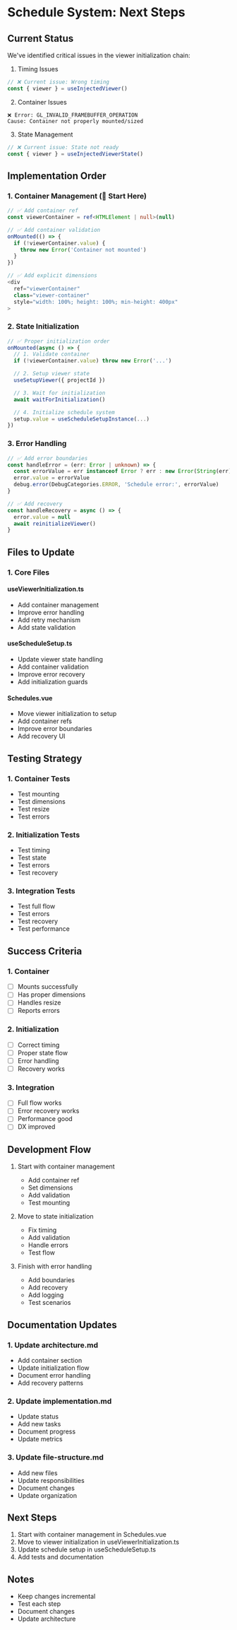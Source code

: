 # Schedule System: Next Steps

## Current Status

We've identified critical issues in the viewer initialization chain:

1. Timing Issues

```typescript
// ❌ Current issue: Wrong timing
const { viewer } = useInjectedViewer()
```

2. Container Issues

```
❌ Error: GL_INVALID_FRAMEBUFFER_OPERATION
Cause: Container not properly mounted/sized
```

3. State Management

```typescript
// ❌ Current issue: State not ready
const { viewer } = useInjectedViewerState()
```

## Implementation Order

### 1. Container Management (🎯 Start Here)

```typescript
// ✅ Add container ref
const viewerContainer = ref<HTMLElement | null>(null)

// ✅ Add container validation
onMounted(() => {
  if (!viewerContainer.value) {
    throw new Error('Container not mounted')
  }
})

// ✅ Add explicit dimensions
<div
  ref="viewerContainer"
  class="viewer-container"
  style="width: 100%; height: 100%; min-height: 400px"
>
```

### 2. State Initialization

```typescript
// ✅ Proper initialization order
onMounted(async () => {
  // 1. Validate container
  if (!viewerContainer.value) throw new Error('...')

  // 2. Setup viewer state
  useSetupViewer({ projectId })

  // 3. Wait for initialization
  await waitForInitialization()

  // 4. Initialize schedule system
  setup.value = useScheduleSetupInstance(...)
})
```

### 3. Error Handling

```typescript
// ✅ Add error boundaries
const handleError = (err: Error | unknown) => {
  const errorValue = err instanceof Error ? err : new Error(String(err))
  error.value = errorValue
  debug.error(DebugCategories.ERROR, 'Schedule error:', errorValue)
}

// ✅ Add recovery
const handleRecovery = async () => {
  error.value = null
  await reinitializeViewer()
}
```

## Files to Update

### 1. Core Files

#### useViewerInitialization.ts

- Add container management
- Improve error handling
- Add retry mechanism
- Add state validation

#### useScheduleSetup.ts

- Update viewer state handling
- Add container validation
- Improve error recovery
- Add initialization guards

#### Schedules.vue

- Move viewer initialization to setup
- Add container refs
- Improve error boundaries
- Add recovery UI

## Testing Strategy

### 1. Container Tests

- Test mounting
- Test dimensions
- Test resize
- Test errors

### 2. Initialization Tests

- Test timing
- Test state
- Test errors
- Test recovery

### 3. Integration Tests

- Test full flow
- Test errors
- Test recovery
- Test performance

## Success Criteria

### 1. Container

- [ ] Mounts successfully
- [ ] Has proper dimensions
- [ ] Handles resize
- [ ] Reports errors

### 2. Initialization

- [ ] Correct timing
- [ ] Proper state flow
- [ ] Error handling
- [ ] Recovery works

### 3. Integration

- [ ] Full flow works
- [ ] Error recovery works
- [ ] Performance good
- [ ] DX improved

## Development Flow

1. Start with container management

   - Add container ref
   - Set dimensions
   - Add validation
   - Test mounting

2. Move to state initialization

   - Fix timing
   - Add validation
   - Handle errors
   - Test flow

3. Finish with error handling
   - Add boundaries
   - Add recovery
   - Add logging
   - Test scenarios

## Documentation Updates

### 1. Update architecture.md

- Add container section
- Update initialization flow
- Document error handling
- Add recovery patterns

### 2. Update implementation.md

- Update status
- Add new tasks
- Document progress
- Update metrics

### 3. Update file-structure.md

- Add new files
- Update responsibilities
- Document changes
- Update organization

## Next Steps

1. Start with container management in Schedules.vue
2. Move to viewer initialization in useViewerInitialization.ts
3. Update schedule setup in useScheduleSetup.ts
4. Add tests and documentation

## Notes

- Keep changes incremental
- Test each step
- Document changes
- Update architecture
